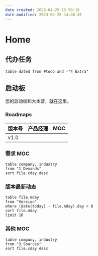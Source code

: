```yaml
---
date created: 2023-04-25 13:59:19
date modified: 2023-04-25 14:46:35
---
```


# Home

## 代办任务

```dataview
table dated from #todo and -"4 Extra"
```

## 启动板

您的启动板和大本营，就在这里。

### Roadmaps

| 版本号 | 产品经理 | MOC |
| ------ | -------- | --- |
| v1.0   |          |     |

### 需求 MOC

```dataview
table company, industry
from "1 Demands"
sort file.cday desc
```

### 版本最新动态

```dataview
table file.mday
from "Version"
where (date(today) - file.mday).day < 8
sort file.mday
limit 10
``` 

### 其他 MOC

```dataview
table company, industry
from "3 Sources"
sort file.cday desc
```

